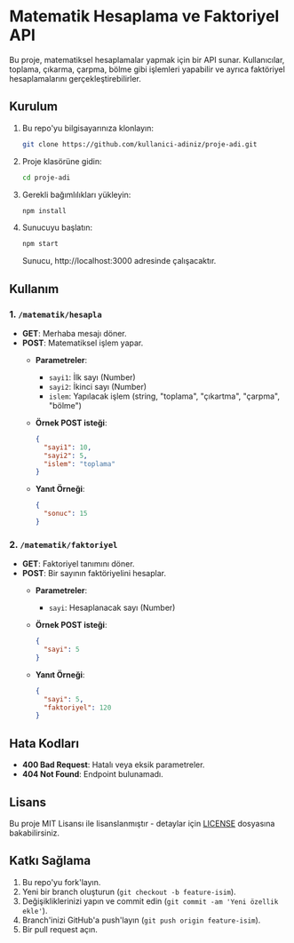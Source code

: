 # Matematik Hesaplama ve Faktoriyel API

Bu proje, matematiksel hesaplamalar yapmak için bir API sunar. Kullanıcılar, toplama, çıkarma, çarpma, bölme gibi işlemleri yapabilir ve ayrıca faktöriyel hesaplamalarını gerçekleştirebilirler.

## Kurulum

1. Bu repo'yu bilgisayarınıza klonlayın:
   ```bash
   git clone https://github.com/kullanici-adiniz/proje-adi.git
   ```

2. Proje klasörüne gidin:
   ```bash
   cd proje-adi
   ```

3. Gerekli bağımlılıkları yükleyin:
   ```bash
   npm install
   ```

4. Sunucuyu başlatın:
   ```bash
   npm start
   ```

   Sunucu, http://localhost:3000 adresinde çalışacaktır.

## Kullanım

### 1. `/matematik/hesapla`
   - **GET**: Merhaba mesajı döner.
   - **POST**: Matematiksel işlem yapar.
     - **Parametreler**:
       - `sayi1`: İlk sayı (Number)
       - `sayi2`: İkinci sayı (Number)
       - `islem`: Yapılacak işlem (string, "toplama", "çıkartma", "çarpma", "bölme")

     - **Örnek POST isteği**:
       ```json
       {
         "sayi1": 10,
         "sayi2": 5,
         "islem": "toplama"
       }
       ```
     - **Yanıt Örneği**:
       ```json
       {
         "sonuc": 15
       }
       ```

### 2. `/matematik/faktoriyel`
   - **GET**: Faktoriyel tanımını döner.
   - **POST**: Bir sayının faktöriyelini hesaplar.
     - **Parametreler**:
       - `sayi`: Hesaplanacak sayı (Number)
     
     - **Örnek POST isteği**:
       ```json
       {
         "sayi": 5
       }
       ```
     - **Yanıt Örneği**:
       ```json
       {
         "sayi": 5,
         "faktoriyel": 120
       }
       ```

## Hata Kodları

- **400 Bad Request**: Hatalı veya eksik parametreler.
- **404 Not Found**: Endpoint bulunamadı.

## Lisans

Bu proje MIT Lisansı ile lisanslanmıştır - detaylar için [LICENSE](LICENSE) dosyasına bakabilirsiniz.

## Katkı Sağlama

1. Bu repo'yu fork'layın.
2. Yeni bir branch oluşturun (`git checkout -b feature-isim`).
3. Değişikliklerinizi yapın ve commit edin (`git commit -am 'Yeni özellik ekle'`).
4. Branch'inizi GitHub'a push'layın (`git push origin feature-isim`).
5. Bir pull request açın.
